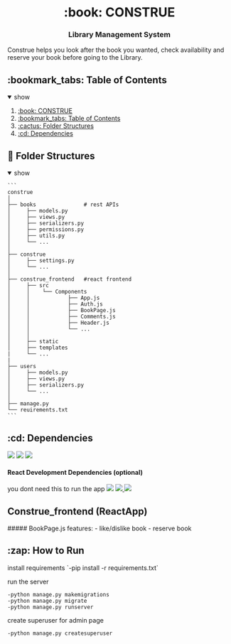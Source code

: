 <h1 id="construe" align="center">:book: CONSTRUE </h1>
<h3 align="center"> Library Management System </h3>

Construe helps you look after the book you wanted, check availability and reserve your book before going to the Library.


<h2 id="contents">:bookmark_tabs: Table of Contents</h2>
<details open>
  <summary>show</summary>
    <ol>
      <li><a href="#construe">:book: CONSTRUE</a></li>
      <li><a href="#contents">:bookmark_tabs: Table of Contents</a></li>
      <li><a href="#folders">:cactus: Folder Structures</a></li>
      <li><a href="#dependencies">:cd: Dependencies</a></li>
    </ol>
</details>



<h2 id="folders"> 🌵 Folder Structures </h2>

<details open>
  <summary>show</summary>
  
    ```
    construe
    │
    ├── books               # rest APIs
    │     ├── models.py 
    │     ├── views.py
    │     ├── serializers.py
    │     ├── permissions.py
    │     ├── utils.py
    │     └── ...
    │ 
    ├── construe
    │     ├── settings.py
    │     └── ...
    │
    ├── construe_frontend   #react frontend
    │     ├── src
    │     │    └── Components
    │     │            ├── App.js
    │     │            ├── Auth.js
    │     │            ├── BookPage.js
    │     │            ├── Comments.js
    │     │            ├── Header.js
    │     │            └── ...
    │     │
    │     ├── static
    │     ├── templates
    |     └── ...
    |
    ├── users     
    │     ├── models.py 
    │     ├── views.py
    │     ├── serializers.py
    │     └── ...
    │
    ├── manage.py
    └── reuirements.txt
    ```
</details>

<h2 id="dependencies">:cd: Dependencies</h2>
<a href="https://python.org" target="_blank"><img src="https://img.shields.io/badge/Python-3.6++-green" /></a>
<a href="https://www.djangoproject.com/"><img src="https://img.shields.io/badge/Django-3.2-green" /></a>
<a href="https://www.django-rest-framework.org/"><img src="https://img.shields.io/badge/django--rest--framework-3.12-green" /></a>

#### React Development Dependencies (optional)
you dont need this to run the app
<a href="https://nodejs.org/"><img src="https://img.shields.io/badge/Nodejs-15.6.0-green" /></a>
<a href="https://reactjs.org"><img src="https://img.shields.io/badge/React-17.0.2-green" /> </a>
<a href="https://reactrouter.com/"><img src="https://img.shields.io/badge/react--router--dom-5-green" /></a>


<h2 id="construe-frontend">Construe_frontend (ReactApp)</h2>
##### BookPage.js
features: - like/dislike book
          - reserve book


<h2 id="how-to-run">:zap: How to Run</h2>
install requirements `-pip install -r requirements.txt`

run the server
```
-python manage.py makemigrations
-python manage.py migrate
-python manage.py runserver
```
create superuser for admin page
```
-python manage.py createsuperuser
```
      
